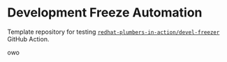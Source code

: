 # Development Freeze Automation

Template repository for testing [`redhat-plumbers-in-action/devel-freezer`](https://github.com/redhat-plumbers-in-action/devel-freezer) GitHub Action.

owo
